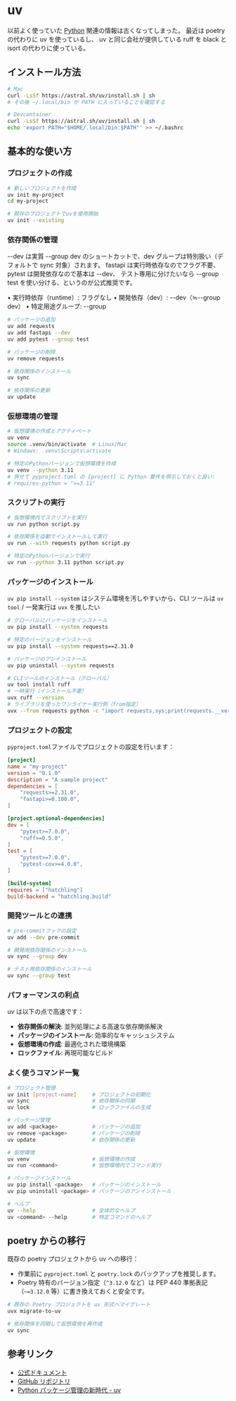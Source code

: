 # uv

以前よく使っていた [Python](../../python/) 関連の情報は古くなってしまった。
最近は poetry の代わりに uv を使っているし、 uv と同じ会社が提供している ruff を black と isort の代わりに使っている。

## インストール方法

```bash
# Mac
curl -LsSf https://astral.sh/uv/install.sh | sh
# その後 ~/.local/bin が PATH に入っていることを確認する

# Devcontainer
curl -LsSf https://astral.sh/uv/install.sh | sh
echo 'export PATH="$HOME/.local/bin:$PATH"' >> ~/.bashrc
```

## 基本的な使い方

### プロジェクトの作成

```bash
# 新しいプロジェクトを作成
uv init my-project
cd my-project

# 既存のプロジェクトでuvを使用開始
uv init --existing
```

### 依存関係の管理

--dev は実質 --group dev のショートカットで、dev グループは特別扱い（デフォルトで sync 対象）されます。
fastapi は実行時依存なのでフラグ不要、pytest は開発依存なので基本は --dev、
テスト専用に分けたいなら --group test を使い分ける、というのが公式推奨です。

• 実行時依存（runtime）: フラグなし
• 開発依存（dev）: --dev（≒--group dev）
• 特定用途グループ: --group <name>

```bash
# パッケージの追加
uv add requests
uv add fastapi --dev
uv add pytest --group test

# パッケージの削除
uv remove requests

# 依存関係のインストール
uv sync

# 依存関係の更新
uv update
```

### 仮想環境の管理

```bash
# 仮想環境の作成とアクティベート
uv venv
source .venv/bin/activate  # Linux/Mac
# Windows: .venv\Scripts\activate

# 特定のPythonバージョンで仮想環境を作成
uv venv --python 3.11
# 併せて pyproject.toml の [project] に Python 要件を明示しておくと良い:
# requires-python = ">=3.11"
```

### スクリプトの実行

```bash
# 仮想環境内でスクリプトを実行
uv run python script.py

# 依存関係を自動でインストールして実行
uv run --with requests python script.py

# 特定のPythonバージョンで実行
uv run --python 3.11 python script.py
```

### パッケージのインストール

`uv pip install --system` はシステム環境を汚しやすいから、CLI ツールは `uv tool` / 一発実行は `uvx` を推したい

```bash
# グローバルにパッケージをインストール
uv pip install --system requests

# 特定のバージョンをインストール
uv pip install --system requests==2.31.0

# パッケージのアンインストール
uv pip uninstall --system requests

# CLIツールのインストール（グローバル）
uv tool install ruff
# 一時実行（インストール不要）
uvx ruff --version
# ライブラリを使ったワンライナー実行例（from指定）
uvx --from requests python -c "import requests,sys;print(requests.__version__)"
```

### プロジェクトの設定

`pyproject.toml`ファイルでプロジェクトの設定を行います：

```toml
[project]
name = "my-project"
version = "0.1.0"
description = "A sample project"
dependencies = [
    "requests>=2.31.0",
    "fastapi>=0.100.0",
]

[project.optional-dependencies]
dev = [
    "pytest>=7.0.0",
    "ruff>=0.5.0",
]
test = [
    "pytest>=7.0.0",
    "pytest-cov>=4.0.0",
]

[build-system]
requires = ["hatchling"]
build-backend = "hatchling.build"
```

### 開発ツールとの連携

```bash
# pre-commitフックの設定
uv add --dev pre-commit

# 開発用依存関係のインストール
uv sync --group dev

# テスト用依存関係のインストール
uv sync --group test
```

### パフォーマンスの利点

uv は以下の点で高速です：

- **依存関係の解決**: 並列処理による高速な依存関係解決
- **パッケージのインストール**: 効率的なキャッシュシステム
- **仮想環境の作成**: 最適化された環境構築
- **ロックファイル**: 再現可能なビルド

### よく使うコマンド一覧

```bash
# プロジェクト管理
uv init [project-name]     # プロジェクトの初期化
uv sync                    # 依存関係の同期
uv lock                    # ロックファイルの生成

# パッケージ管理
uv add <package>           # パッケージの追加
uv remove <package>        # パッケージの削除
uv update                  # 依存関係の更新

# 仮想環境
uv venv                    # 仮想環境の作成
uv run <command>           # 仮想環境内でコマンド実行

# パッケージインストール
uv pip install <package>   # パッケージのインストール
uv pip uninstall <package> # パッケージのアンインストール

# ヘルプ
uv --help                  # 全体的なヘルプ
uv <command> --help        # 特定コマンドのヘルプ
```

## poetry からの移行

既存の poetry プロジェクトから uv への移行：

- 作業前に `pyproject.toml` と `poetry.lock` のバックアップを推奨します。
- Poetry 特有のバージョン指定（`^3.12.0` など）は PEP 440 準拠表記（`~=3.12.0` 等）に書き換えておくと安全です。

```bash
# 既存の Poetry プロジェクトを uv 形式へマイグレート
uvx migrate-to-uv

# 依存関係を同期して仮想環境を再作成
uv sync
```

## 参考リンク

- [公式ドキュメント](https://docs.astral.sh/uv/)
- [GitHub リポジトリ](https://github.com/astral-sh/uv)
- [Python パッケージ管理の新時代 - uv](https://zenn.dev/ryo_kawamata/articles/python-package-management-uv)
